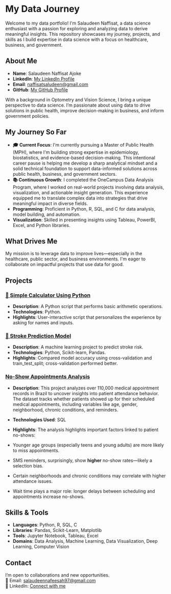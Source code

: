 # My Data Journey

Welcome to my data portfolio! I'm Salaudeen Naffisat, a data science enthusiast with a passion for exploring and analyzing data to derive meaningful insights. This repository showcases my journey, projects, and skills as I build expertise in data science with a focus on healthcare, business, and government.

## About Me

- **Name**: Salaudeen Naffisat Ajoke  
- **LinkedIn**: [My LinkedIn Profile](https://www.linkedin.com/in/naffisat-salaudeen-74ba60240/)  
- **Email**: naffisatsaludeen@gmail.com  
- **GitHub**: [My GitHub Profile](https://github.com/Nafeesah97)  

With a background in Optometry and Vision Science, I bring a unique perspective to data science. I’m passionate about using data to drive solutions in public health, improve decision-making in business, and inform government policies.

## My Journey So Far

- **🎓 Current Focus**: I'm currently pursuing a Master of Public Health (MPH), where I'm building strong expertise in epidemiology, biostatistics, and evidence-based decision-making. This intentional career pause is helping me develop a sharp analytical mindset and a solid technical foundation to support data-informed solutions across public health, business, and government sectors.  
- **📚 Continuous Growth**: I completed the OneCampus Data Analysis Program, where I worked on real-world projects involving data analysis, visualization, and actionable insight generation. This experience equipped me to translate complex data into strategies that drive meaningful impact in diverse fields.
- **Programming**: Proficient in Python, R, SQL, and C for data analysis, model building, and automation.  
- **Visualization**: Skilled in presenting insights using Tableau, PowerBI, Excel, and Python libraries.

## What Drives Me

My mission is to leverage data to improve lives—especially in the healthcare, public sector, and business environments. I'm eager to collaborate on impactful projects that use data for good.

## Projects

### [🧮 Simple Calculator Using Python](https://github.com/Nafeesah97/My_Data_Science_Journey/tree/main/Calculator_project)

- **Description**: A Python script that performs basic arithmetic operations.
- **Technologies**: Python.
- **Highlights**: User-interactive script that personalizes the experience by asking for names and inputs.

### [🧠 Stroke Prediction Model](stroke_prediction_project/stroke_prediction.ipynb)

- **Description**: A machine learning project to predict stroke risk.
- **Technologies**: Python, Scikit-learn, Pandas.
- **Highlights**: Compared model accuracy using cross-validation and train_test_split; cross-validation performed better.

### [No-Show Appointments Analysis](No_Show)

- **Description**: This project analyzes over 110,000 medical appointment records in Brazil to uncover insights into patient attendance behavior. The dataset tracks whether patients showed up for their scheduled medical appointments, including variables like age, gender, neighborhood, chronic conditions, and reminders.

- **Technologies Used**: SQL
- **Highlights**: The analysis highlights important factors linked to patient no-shows:
- Younger age groups (especially teens and young adults) are more likely to miss appointments.
- SMS reminders, surprisingly, show **higher** no-show rates—likely a selection bias.
- Certain neighborhoods and chronic conditions may correlate with higher attendance issues.
- Wait time plays a major role: longer delays between scheduling and appointments increase no-shows.

## Skills & Tools

- **Languages**: Python, R, SQL, C  
- **Libraries**: Pandas, Scikit-Learn, Matplotlib  
- **Tools**: Jupyter Notebook, Tableau, Excel  
- **Domains**: Data Analysis, Machine Learning, Data Visualization, Deep Learning, Computer Vision  

## Contact

I’m open to collaborations and new opportunities.  
📧 Email: salaudeennafeesah97@gmail.com  
💼 LinkedIn: [Connect with me](https://www.linkedin.com/in/naffisat-salaudeen-74ba6024)
